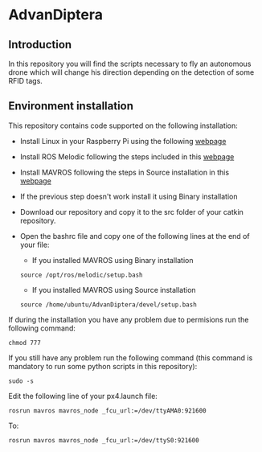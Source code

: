 # AdvanDiptera
## Introduction

In this repository you will find the scripts necessary to fly an autonomous drone which will change his direction depending on the detection of some RFID tags. 

## Environment installation

This repository contains code supported on the following installation:

* Install Linux in your Raspberry Pi using the following [webpage](https://ubuntu.com/download/raspberry-pi) 

* Install ROS Melodic following the steps included in this [webpage](http://wiki.ros.org/melodic)

* Install MAVROS following the steps in Source installation in this [webpage](https://github.com/mavlink/mavros/blob/master/mavros/README.md)

* If the previous step doesn't work install it using Binary installation

* Download our repository and copy it to the src folder of your catkin repository. 

* Open the bashrc file and copy one of the following lines at the end of your file:

    * If you installed MAVROS using Binary installation 
	
    ```
	source /opt/ros/melodic/setup.bash 
    ```
	
    * If you installed MAVROS using Source installation 
	
	```
	source /home/ubuntu/AdvanDiptera/devel/setup.bash
	```
	
If during the installation you have any problem due to permisions run the following command:

```
chmod 777
```

If you still have any problem run the following command (this command is mandatory to run some python scripts in this repository):

```
sudo -s
```

Edit the following line of your px4.launch file:

```
rosrun mavros mavros_node _fcu_url:=/dev/ttyAMA0:921600
```

To: 

```
rosrun mavros mavros_node _fcu_url:=/dev/ttyS0:921600
```
